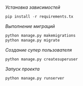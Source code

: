 _Установка зависимостей_
```python
pip install -r requirements.tx
```

_Выполнение миграций_
```python
python manage.py makemigrations
python manage.py migrate
```

_Создание супер пользователя_
```python
python manage.py createsuperuser
```

_Запуск проекта_
```python
python manage.py runserver
```
